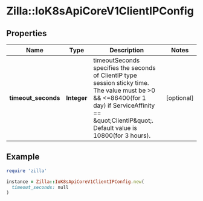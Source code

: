 # Zilla::IoK8sApiCoreV1ClientIPConfig

## Properties

| Name | Type | Description | Notes |
| ---- | ---- | ----------- | ----- |
| **timeout_seconds** | **Integer** | timeoutSeconds specifies the seconds of ClientIP type session sticky time. The value must be &gt;0 &amp;&amp; &lt;&#x3D;86400(for 1 day) if ServiceAffinity &#x3D;&#x3D; \&quot;ClientIP\&quot;. Default value is 10800(for 3 hours). | [optional] |

## Example

```ruby
require 'zilla'

instance = Zilla::IoK8sApiCoreV1ClientIPConfig.new(
  timeout_seconds: null
)
```


